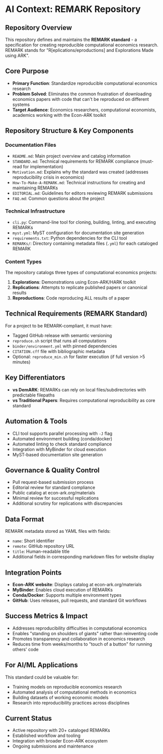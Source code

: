 # AI Context: REMARK Repository

## Repository Overview
This repository defines and maintains the **REMARK standard** - a specification for creating reproducible computational economics research. REMARK stands for "R[eplications/eproductions] and Explorations Made using ARK".

## Core Purpose
- **Primary Function**: Standardize reproducible computational economics research
- **Problem Solved**: Eliminates the common frustration of downloading economics papers with code that can't be reproduced on different systems
- **Target Audience**: Economics researchers, computational economists, academics working with the Econ-ARK toolkit

## Repository Structure & Key Components

### Documentation Files
- `README.md`: Main project overview and catalog information
- `STANDARD.md`: Technical requirements for REMARK compliance (must-read for implementation)
- `Motivation.md`: Explains why the standard was created (addresses reproducibility crisis in economics)
- `How-To-Make-A-REMARK.md`: Technical instructions for creating and maintaining REMARKs
- `EDITORIAL.md`: Guidelines for editors reviewing REMARK submissions
- `FAQ.md`: Common questions about the project

### Technical Infrastructure
- `cli.py`: Command-line tool for cloning, building, linting, and executing REMARKs
- `myst.yml`: MyST configuration for documentation site generation
- `requirements.txt`: Python dependencies for the CLI tool
- `REMARKs/`: Directory containing metadata files (`.yml`) for each cataloged REMARK

### Content Types
The repository catalogs three types of computational economics projects:
1. **Explorations**: Demonstrations using Econ-ARK/HARK toolkit
2. **Replications**: Attempts to replicate published papers or canonical results 
3. **Reproductions**: Code reproducing ALL results of a paper

## Technical Requirements (REMARK Standard)
For a project to be REMARK-compliant, it must have:
- Tagged GitHub release with semantic versioning
- `reproduce.sh` script that runs all computations
- `binder/environment.yml` with pinned dependencies
- `CITATION.cff` file with bibliographic metadata
- Optional: `reproduce_min.sh` for faster execution (if full version >5 minutes)

## Key Differentiators
- **vs DemARK**: REMARKs can rely on local files/subdirectories with predictable filepaths
- **vs Traditional Papers**: Requires computational reproducibility as core standard

## Automation & Tools
- CLI tool supports parallel processing with `-J` flag
- Automated environment building (conda/docker)
- Automated linting to check standard compliance
- Integration with MyBinder for cloud execution
- MyST-based documentation site generation

## Governance & Quality Control
- Pull request-based submission process
- Editorial review for standard compliance
- Public catalog at econ-ark.org/materials
- Minimal review for successful replications
- Additional scrutiny for replications with discrepancies

## Data Format
REMARK metadata stored as YAML files with fields:
- `name`: Short identifier
- `remote`: GitHub repository URL  
- `title`: Human-readable title
- Additional fields in corresponding markdown files for website display

## Integration Points
- **Econ-ARK website**: Displays catalog at econ-ark.org/materials
- **MyBinder**: Enables cloud execution of REMARKs
- **Conda/Docker**: Supports multiple environment types
- **GitHub**: Uses releases, pull requests, and standard Git workflows

## Success Metrics & Impact
- Addresses reproducibility difficulties in computational economics
- Enables "standing on shoulders of giants" rather than reinventing code
- Promotes transparency and collaboration in economics research
- Reduces time from weeks/months to "touch of a button" for running others' code

## For AI/ML Applications
This standard could be valuable for:
- Training models on reproducible economics research
- Automated analysis of computational methods in economics
- Building datasets of working economic models
- Research into reproducibility practices across disciplines

## Current Status
- Active repository with 20+ cataloged REMARKs
- Established workflow and tooling
- Integration with broader Econ-ARK ecosystem
- Ongoing submissions and maintenance 